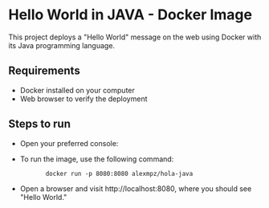 # Hello World in JAVA - Docker Image

This project deploys a "Hello World" message on the web using Docker with its Java programming language.

## Requirements

- Docker installed on your computer
- Web browser to verify the deployment

## Steps to run

- Open your preferred console:
- To run the image, use the following command:

             docker run -p 8080:8080 alexmpz/hola-java
             
- Open a browser and visit http://localhost:8080, where you should see "Hello World."